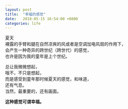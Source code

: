 ```yaml
---
layout: post
title:  "幸福的感觉"
date:   2018-05-15 16:54:00 +0800
categories: life
---
```

夏天  
裸露的手臂和腿在自然凉爽的风或者是空调加电风扇的作用下，  
会产生一种奇异的跨世纪（跨世代）的感觉，  
也许是因为我的童年是上个世纪。  

总让我微微想起，  
哦不，不只是想起，   
而是感受到童年那时候夏天的感觉，和味道，  
还有气息。  
当然，最重要的，还有画面。    


**这种感觉可谓幸福。**